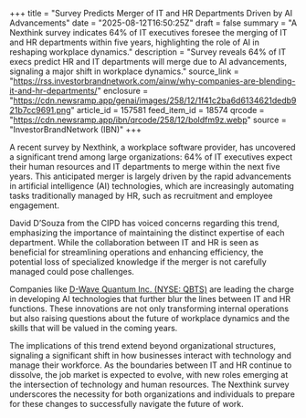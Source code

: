 +++
title = "Survey Predicts Merger of IT and HR Departments Driven by AI Advancements"
date = "2025-08-12T16:50:25Z"
draft = false
summary = "A Nexthink survey indicates 64% of IT executives foresee the merging of IT and HR departments within five years, highlighting the role of AI in reshaping workplace dynamics."
description = "Survey reveals 64% of IT execs predict HR and IT departments will merge due to AI advancements, signaling a major shift in workplace dynamics."
source_link = "https://rss.investorbrandnetwork.com/ainw/why-companies-are-blending-it-and-hr-departments/"
enclosure = "https://cdn.newsramp.app/genai/images/258/12/1f41c2ba6d6134621dedb921b7cc9691.png"
article_id = 157581
feed_item_id = 18574
qrcode = "https://cdn.newsramp.app/ibn/qrcode/258/12/boldfm9z.webp"
source = "InvestorBrandNetwork (IBN)"
+++

<p>A recent survey by Nexthink, a workplace software provider, has uncovered a significant trend among large organizations: 64% of IT executives expect their human resources and IT departments to merge within the next five years. This anticipated merger is largely driven by the rapid advancements in artificial intelligence (AI) technologies, which are increasingly automating tasks traditionally managed by HR, such as recruitment and employee engagement.</p><p>David D’Souza from the CIPD has voiced concerns regarding this trend, emphasizing the importance of maintaining the distinct expertise of each department. While the collaboration between IT and HR is seen as beneficial for streamlining operations and enhancing efficiency, the potential loss of specialized knowledge if the merger is not carefully managed could pose challenges.</p><p>Companies like <a href="https://www.dwavesys.com" rel="nofollow" target="_blank">D-Wave Quantum Inc. (NYSE: QBTS)</a> are leading the charge in developing AI technologies that further blur the lines between IT and HR functions. These innovations are not only transforming internal operations but also raising questions about the future of workplace dynamics and the skills that will be valued in the coming years.</p><p>The implications of this trend extend beyond organizational structures, signaling a significant shift in how businesses interact with technology and manage their workforce. As the boundaries between IT and HR continue to dissolve, the job market is expected to evolve, with new roles emerging at the intersection of technology and human resources. The Nexthink survey underscores the necessity for both organizations and individuals to prepare for these changes to successfully navigate the future of work.</p>